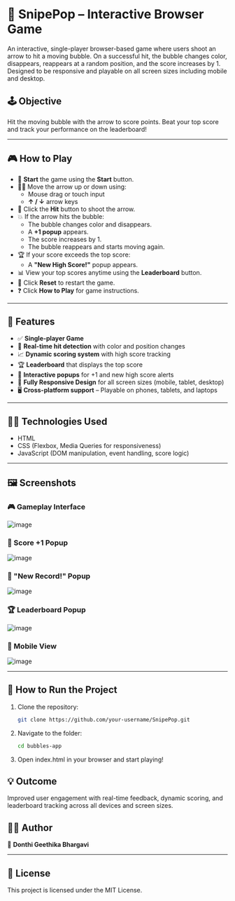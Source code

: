 # 🎯 SnipePop – Interactive Browser Game

An interactive, single-player browser-based game where users shoot an arrow to hit a moving bubble. On a successful hit, the bubble changes color, disappears, reappears at a random position, and the score increases by 1. Designed to be responsive and playable on all screen sizes including mobile and desktop.

## 🕹️ Objective
Hit the moving bubble with the arrow to score points. Beat your top score and track your performance on the leaderboard!

---

## 🎮 How to Play

- 🎯 **Start** the game using the **Start** button.
- 🔼🔽 Move the arrow up or down using:
  - Mouse drag or touch input  
  - **↑ / ↓** arrow keys
- 🏹 Click the **Hit** button to shoot the arrow.
- 💥 If the arrow hits the bubble:
  - The bubble changes color and disappears.
  - A **+1 popup** appears.
  - The score increases by 1.
  - The bubble reappears and starts moving again.
- 🏆 If your score exceeds the top score:
  - A **"New High Score!"** popup appears.
- 📊 View your top scores anytime using the **Leaderboard** button.
- 🔁 Click **Reset** to restart the game.
- ❓ Click **How to Play** for game instructions.

---

## 🔧 Features

- ✅ **Single-player Game**
- 🧠 **Real-time hit detection** with color and position changes
- 📈 **Dynamic scoring system** with high score tracking
- 🏆 **Leaderboard** that displays the top score
- 💬 **Interactive popups** for +1 and new high score alerts
- 📱 **Fully Responsive Design** for all screen sizes (mobile, tablet, desktop)
- 🖥️ **Cross-platform support** – Playable on phones, tablets, and laptops

---

## 🧑‍💻 Technologies Used

- HTML  
- CSS (Flexbox, Media Queries for responsiveness)  
- JavaScript (DOM manipulation, event handling, score logic)

---

## 🖼️ Screenshots

### 🎮 Gameplay Interface
![image](https://github.com/user-attachments/assets/1b11eb8e-f43f-40e9-9539-98ebe8a90f23)


### 💬 Score +1 Popup
![image](https://github.com/user-attachments/assets/0245462c-9cb3-44d2-84a3-3857f2077273)


### 🥇 "New Record!" Popup  
![image](https://github.com/user-attachments/assets/676240a3-7dd6-4ed1-8c68-6c34b656828e)



### 🏆 Leaderboard Popup
![image](https://github.com/user-attachments/assets/95457cfb-a586-41f6-aecb-5ac5a2aea4ad)


### 📱 Mobile View
![image](https://github.com/user-attachments/assets/d863d3ed-0589-4010-a451-e470b3ea77fb)


---

## 📂 How to Run the Project

1. Clone the repository:
   ```bash
   git clone https://github.com/your-username/SnipePop.git
2. Navigate to the folder:
   ```bash
   cd bubbles-app
4. Open index.html in your browser and start playing!

## 💡 Outcome
Improved user engagement with real-time feedback, dynamic scoring, and leaderboard tracking across all devices and screen sizes.

## 👨‍💻 Author
📌 **Donthi Geethika Bhargavi**

---

## 📜 License

This project is licensed under the MIT License.

